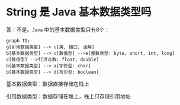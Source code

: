 # String 是 Java 基本数据类型吗

答：不是。`Java`​ 中的基本数据类型只有8个：

```mermaid
graph TD;
g[引用数据类型] --> u[类, 接口, 注解]
b[基本数据类型] --> c[数值型] -->e[整数类型: byte, short, int, long]
c[数值型] -->f[浮点数: float, double]
b[基本数据类型] --> a[字符型: char]
b[基本数据类型] --> d[布尔型: boolean]
```

基本数据类型：数据直接存储在栈上

引用数据类型：数据存储在堆上，栈上只存储引用地址

‍
